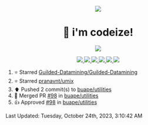 <p align="center">
    <img src="https://avatars.githubusercontent.com/u/63158950?s=400&u=dd76c829ae30921e131dcbe7c830dc368e2d6e8a&v=4" />
</p>

<h1 align="center">
    👋 i'm codeize!
</h1>

<p align="center">
  <a href="https://skillicons.dev">
    <img align="center" src="https://skillicons.dev/icons?i=discord,bots,ts,nodejs,mysql,postgresql,react,nextjs,tailwindcss" />
  </a>
</p>

<p align="center">
  <a href="https://discord.com/users/668423998777982997">
    <img src="https://nocache.advaith.workers.dev?url=https://img.shields.io/endpoint?url=https://dev.discordprofiles.me/api/badge/status/668423998777982997?simple=true" />
    <img src="https://nocache.advaith.workers.dev?url=https://img.shields.io/endpoint?url=https://dev.discordprofiles.me/api/badge/vscode/668423998777982997" />
    <img src="https://nocache.advaith.workers.dev?url=https://img.shields.io/endpoint?url=https://dev.discordprofiles.me/api/badge/playing/668423998777982997" />
    <img src="https://nocache.advaith.workers.dev?url=https://img.shields.io/endpoint?url=https://dev.discordprofiles.me/api/badge/spotify/668423998777982997" />
    <img src="https://komarev.com/ghpvc/?username=codeize" />
    <img src="https://hits.link/hits?url=https%3A%2F%2Fgithub.com%2FCodeize" />
  </a>
</p>

<!--RECENT_ACTIVITY:start-->
1. ⭐ Starred [Guilded-Datamining/Guilded-Datamining](https://github.com/Guilded-Datamining/Guilded-Datamining)<br>
2. ⭐ Starred [pranavnt/umix](https://github.com/pranavnt/umix)<br>
3. ⬆️ Pushed 2 commit(s) to [buape/utilities](https://github.com/buape/utilities)<br>
4. 🎉 Merged PR [#98](https://github.com/buape/utilities/pull/98) in [buape/utilities](https://github.com/buape/utilities)<br>
5. 👍 Approved [#98](https://github.com/buape/utilities/pull/98#pullrequestreview-1651760395) in [buape/utilities](https://github.com/buape/utilities)<br>
<!--RECENT_ACTIVITY:end-->

<!--RECENT_ACTIVITY:last_update-->
Last Updated: Tuesday, October 24th, 2023, 3:10:42 AM
<!--RECENT_ACTIVITY:last_update_end-->

